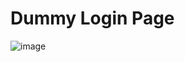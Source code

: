 # Dummy Login Page

![image](https://user-images.githubusercontent.com/73744687/155331720-9cc057d7-526e-49d0-87e5-2b341ce945a3.png)


